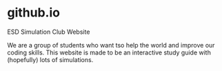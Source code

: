 # github.io
ESD Simulation Club Website

We are a group of students who want tso help the world and improve our coding skills. This website is made to be an interactive study guide with (hopefully) lots of simulations.
